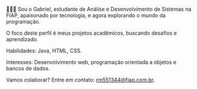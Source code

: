 
👨🏾‍💻 Sou o Gabriel, estudante de Análise e Desenvolvimento de Sistemas na FIAP, apaixonado por tecnologia, e agora explorando o mundo da programação.  

O foco deste perfil é meus projetos acadêmicos, buscando desafios e aprendizado. 

Habilidades: Java, HTML, CSS. 

Interesses: Desenvolvimento web, programação orientada a objetos e bancos de dados. 

Vamos colaborar? Entre em contato: rm551344@fiap.com.br. 

